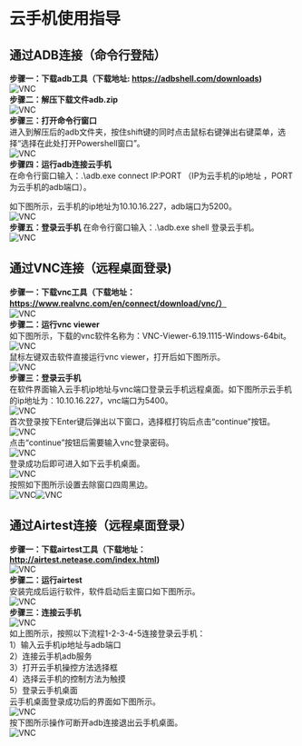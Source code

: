 # 云手机使用指导
## 通过ADB连接（命令行登陆）
**步骤一：下载adb工具（下载地址: https://adbshell.com/downloads)**  
![VNC](images/vnc-1.png#pic_center)    
**步骤二：解压下载文件adb.zip**    
![VNC](images/vnc-2.png#pic_center)     
**步骤三：打开命令行窗口**  
进入到解压后的adb文件夹，按住shift键的同时点击鼠标右键弹出右键菜单，选择“选择在此处打开Powershell窗口”。  
![VNC](images/vnc-3.png#pic_center)     
**步骤四：运行adb连接云手机**     
在命令行窗口输入：.\adb.exe connect IP:PORT （IP为云手机的ip地址
，PORT为云手机的adb端口）。   

如下图所示，云手机的ip地址为10.10.16.227，adb端口为5200。   
![VNC](images/vnc-4.png#pic_center)      
**步骤五：登录云手机**
在命令行窗口输入：.\adb.exe shell 登录云手机。   
![VNC](images/vnc-5.png#pic_center)     
## 通过VNC连接（远程桌面登录)    
**步骤一：下载vnc工具（下载地址：https://www.realvnc.com/en/connect/download/vnc/）**  
![VNC](images/vnc-6.png#pic_center)     
**步骤二：运行vnc viewer**  
如下图所示，下载的vnc软件名称为：VNC-Viewer-6.19.1115-Windows-64bit。   
![VNC](images/vnc-7.png#pic_center)     
鼠标左键双击软件直接运行vnc viewer，打开后如下图所示。    
![VNC](images/vnc-8.png#pic_center)     
**步骤三：登录云手机**  
在软件界面输入云手机ip地址与vnc端口登录云手机远程桌面。如下图所示云手机的ip地址为：10.10.16.227，vnc端口为5400。  
![VNC](images/vnc-9.png#pic_center)    
首次登录按下Enter键后弹出以下窗口，选择框打钩后点击“continue”按钮。   
![VNC](images/vnc-10.png#pic_center)    
点击“continue”按钮后需要输入vnc登录密码。  
![VNC](images/vnc-11.png#pic_center)    
登录成功后即可进入如下云手机桌面。  
![VNC](images/vnc-12.png#pic_center)     
按照如下图所示设置去除窗口四周黑边。  
![VNC](images/vnc-13.png#pic_center)![VNC](images/vnc-14.png#pic_center)        
## 通过Airtest连接（远程桌面登录）  
**步骤一：下载airtest工具（下载地址：http://airtest.netease.com/index.html)**  
![VNC](images/vnc-15.png#pic_center)   
**步骤二：运行airtest**  
安装完成后运行软件，软件启动后主窗口如下图所示。   
![VNC](images/vnc-16.png#pic_center)     
**步骤三：连接云手机**  
![VNC](images/vnc-17.png#pic_center)    
如上图所示，按照以下流程1-2-3-4-5连接登录云手机：  
1）输入云手机ip地址与adb端口  
2）连接云手机adb服务  
3）打开云手机操控方法选择框  
4）选择云手机的控制方法为触摸  
5）登录云手机桌面  
云手机桌面登录成功后的界面如下图所示。  
![VNC](images/vnc-18.png#pic_center)    
按下图所示操作可断开adb连接退出云手机桌面。  
![VNC](images/vnc-19.png#pic_center)      

